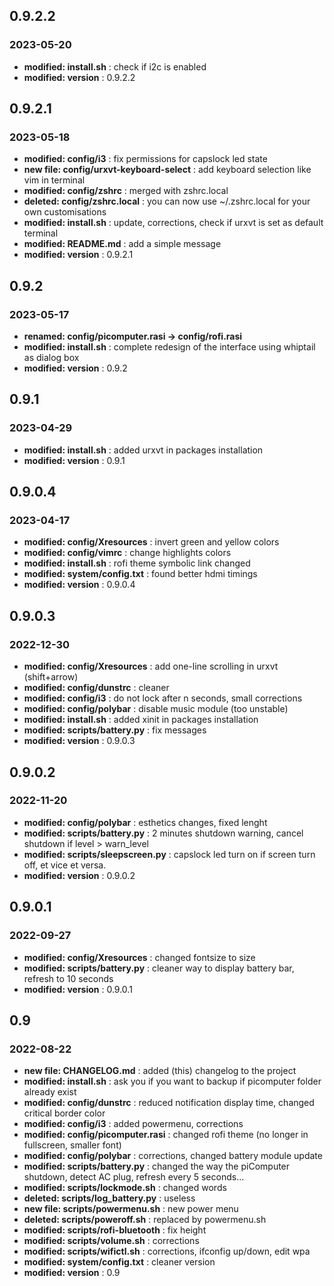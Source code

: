 ## 0.9.2.2
### 2023-05-20

- **modified:   install.sh** : check if i2c is enabled
- **modified:   version** : 0.9.2.2


## 0.9.2.1
### 2023-05-18

- **modified:   config/i3** : fix permissions for capslock led state
- **new file:   config/urxvt-keyboard-select** : add keyboard selection like vim in terminal
- **modified:   config/zshrc** : merged with zshrc.local
- **deleted:    config/zshrc.local** : you can now use ~/.zshrc.local for your own customisations
- **modified:   install.sh** : update, corrections, check if urxvt is set as default terminal
- **modified:   README.md** : add a simple message
- **modified:   version** : 0.9.2.1


## 0.9.2
### 2023-05-17

- **renamed:    config/picomputer.rasi -> config/rofi.rasi**
- **modified:   install.sh** : complete redesign of the interface using whiptail as dialog box
- **modified:   version** : 0.9.2


## 0.9.1
### 2023-04-29

- **modified:   install.sh** : added urxvt in packages installation
- **modified:   version** : 0.9.1


## 0.9.0.4
### 2023-04-17

- **modified:   config/Xresources** : invert green and yellow colors
- **modified:   config/vimrc** : change highlights colors
- **modified:   install.sh** : rofi theme symbolic link changed
- **modified:   system/config.txt** : found better hdmi timings
- **modified:   version** : 0.9.0.4


## 0.9.0.3
### 2022-12-30

- **modified:   config/Xresources** : add one-line scrolling in urxvt (shift+arrow)
- **modified:   config/dunstrc** : cleaner
- **modified:   config/i3** : do not lock after n seconds, small corrections
- **modified:   config/polybar** : disable music module (too unstable)
- **modified:   install.sh** : added xinit in packages installation
- **modified:   scripts/battery.py** : fix messages
- **modified:   version** : 0.9.0.3


## 0.9.0.2
### 2022-11-20

- **modified:   config/polybar** : esthetics changes, fixed lenght
- **modified:   scripts/battery.py** : 2 minutes shutdown warning, cancel shutdown if level > warn_level
- **modified:   scripts/sleepscreen.py** : capslock led turn on if screen turn off, et vice et versa.
- **modified:   version** : 0.9.0.2


## 0.9.0.1
### 2022-09-27

- **modified:   config/Xresources** : changed fontsize to size
- **modified:   scripts/battery.py** : cleaner way to display battery bar, refresh to 10 seconds
- **modified:   version** : 0.9.0.1

## 0.9
### 2022-08-22

- **new file:   CHANGELOG.md** : added (this) changelog to the project
- **modified:   install.sh** : ask you if you want to backup if picomputer folder already exist
- **modified:   config/dunstrc** : reduced notification display time, changed critical border color
- **modified:   config/i3** : added powermenu, corrections
- **modified:   config/picomputer.rasi** : changed rofi theme (no longer in fullscreen, smaller font)
- **modified:   config/polybar** : corrections, changed battery module update
- **modified:   scripts/battery.py** : changed the way the piComputer shutdown, detect AC plug, refresh every 5 seconds...
- **modified:   scripts/lockmode.sh** : changed words
- **deleted:    scripts/log_battery.py** : useless
- **new file:   scripts/powermenu.sh** : new power menu
- **deleted:    scripts/poweroff.sh** : replaced by powermenu.sh
- **modified:   scripts/rofi-bluetooth** : fix height
- **modified:   scripts/volume.sh** : corrections
- **modified:   scripts/wifictl.sh** : corrections, ifconfig up/down, edit wpa
- **modified:   system/config.txt** : cleaner version
- **modified:   version** : 0.9

